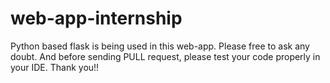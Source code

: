 # web-app-internship
Python based flask is being used in this web-app.
Please free to ask any doubt.
And before sending PULL request, please test your code properly in your IDE.
Thank you!!
